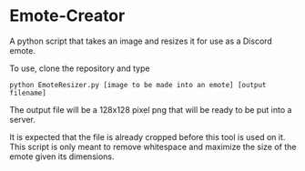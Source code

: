 # Emote-Creator
A python script that takes an image and resizes it for use as a Discord emote.

To use, clone the repository and type 

`python EmoteResizer.py [image to be made into an emote] [output filename]`

The output file will be a 128x128 pixel png that will be ready to be put into a server.

It is expected that the file is already cropped before this tool is used on it. This script is only meant to remove whitespace and maximize the size of the emote given its dimensions.
